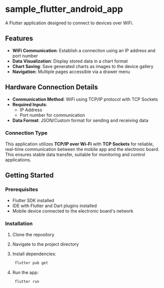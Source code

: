 # sample_flutter_android_app

A Flutter application designed to connect to devices over WiFi. 

## Features  

- **WiFi Communication**: Establish a connection using an IP address and port number  
- **Data Visualization**: Display stored data in a chart format 
- **Chart Saving**: Save generated charts as images to the device gallery  
- **Navigation**: Multiple pages accessible via a drawer menu  

## Hardware Connection Details  

- **Communication Method**: WiFi using TCP/IP protocol with TCP Sockets  
- **Required Inputs**:   
  - IP Address 
  - Port number for communication  
- **Data Format**: JSON/Custom format for sending and receiving data   

### Connection Type  
This application utilizes **TCP/IP over Wi-Fi** with **TCP Sockets** for reliable, real-time communication between the mobile app and the electronic board. This ensures stable data transfer, suitable for monitoring and control applications.  

## Getting Started  

### Prerequisites  

- Flutter SDK installed  
- IDE with Flutter and Dart plugins installed    
- Mobile device connected to the electronic board's network  

### Installation  

1. Clone the repository

2. Navigate to the project directory

3. Install dependencies: 
   ```bash  
    flutter pub get  

4. Run the app: 
   ```bash 
    flutter run  
